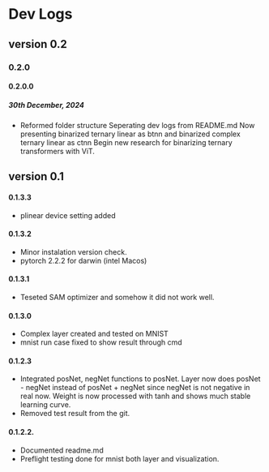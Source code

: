 # Dev Logs
## version 0.2
### 0.2.0
#### 0.2.0.0 
##### 30th December, 2024
- Reformed folder structure
    Seperating dev logs from README.md
    Now presenting binarized ternary linear as btnn and binarized complex ternary linear as ctnn
    Begin new research for binarizing ternary transformers with ViT.

## version 0.1
#### 0.1.3.3
- plinear device setting added

#### 0.1.3.2
- Minor instalation version check.
- pytorch 2.2.2 for darwin (intel Macos)

#### 0.1.3.1
- Teseted SAM optimizer and somehow it did not work well.

#### 0.1.3.0
- Complex layer created and tested on MNIST
- mnist run case fixed to show result through cmd

#### 0.1.2.3
- Integrated posNet, negNet functions to posNet.
    Layer now does posNet - negNet instead of posNet + negNet since negNet is not negative in real now.
    Weight is now processed with tanh and shows much stable learning curve.
- Removed test result from the git.

#### 0.1.2.2.
- Documented readme.md
- Preflight testing done for mnist both layer and visualization.